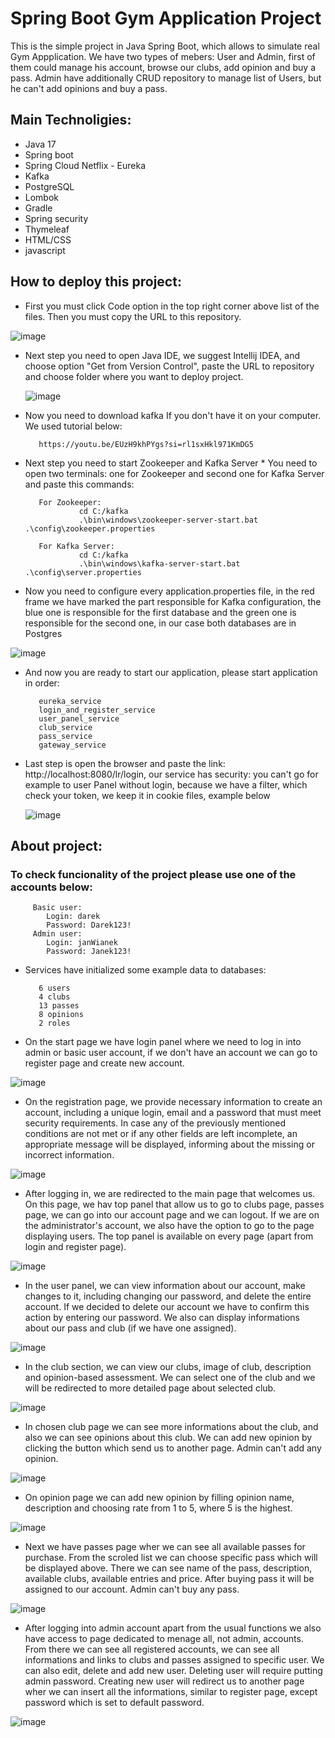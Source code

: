 # Spring Boot Gym Application Project
This is the simple project in Java Spring Boot, which allows to simulate real Gym Appplication. We have two types of mebers: User and Admin, first of them could manage his account, browse our clubs, add opinion and buy a pass. Admin have additionally CRUD repository to manage list of Users, but he can't add opinions and buy a pass.

## Main Technoligies:
* Java 17
* Spring boot
* Spring Cloud Netflix - Eureka
* Kafka
* PostgreSQL
* Lombok
* Gradle
* Spring security
* Thymeleaf
* HTML/CSS
* javascript

## How to deploy this project:
* First you must click Code option in the top right corner above list of the files. Then you must copy the URL to this repository.
  
![image](https://github.com/maciejsachajdak/Spring_GYM_Project/assets/119767371/ea64cdc1-cbb9-4213-9c53-3d69a2e3d6f1)

* Next step you need to open Java IDE, we suggest Intellij IDEA, and choose option "Get from Version Control", paste the URL to repository and choose folder where you want to deploy project.

  ![image](https://github.com/maciejsachajdak/Spring_GYM_Project/assets/119767371/32733e73-55d2-434e-a2fa-32a615b3ab1d)

* Now you need to download kafka If you don't have it on your computer. We used tutorial below:
  
         https://youtu.be/EUzH9khPYgs?si=rl1sxHkl971KmDG5          
* Next step you need to start Zookeeper and Kafka Server
                  * You need to open two terminals: one for Zookeeper and second one for Kafka Server and paste this commands:
  
         For Zookeeper:
                  cd C:/kafka
                  .\bin\windows\zookeeper-server-start.bat .\config\zookeeper.properties

         For Kafka Server:
                  cd C:/kafka
                  .\bin\windows\kafka-server-start.bat .\config\server.properties
           
* Now you need to configure every application.properties file, in the red frame we have marked the part responsible for Kafka configuration, the blue one is responsible for the first database and the green one is responsible for the second one, in our case both databases are in Postgres
  
![image](https://github.com/maciejsachajdak/Spring_GYM_Project/assets/119767371/f5824ffb-7436-477a-a5d7-cd27cda3c48b)

* And now you are ready to start our application, please start application in order:
  
         eureka_service
         login_and_register_service
         user_panel_service
         club_service
         pass_service
         gateway_service

* Last step is open the browser and paste the link: http://localhost:8080/lr/login, our service has security: you can't go for example to user Panel without login, because we have a filter, which check your token, we keep it in cookie files, example below
  
  ![image](https://github.com/maciejsachajdak/Spring_GYM_Project/assets/119767371/d59733a7-86da-46da-8368-20fb6e4f4ed6)

## About project:
### To check funcionality of the project please use one of the accounts below:
         Basic user:
            Login: darek
            Password: Darek123!
         Admin user:
            Login: janWianek
            Password: Janek123!
* Services have initialized some example data to databases:
  
         6 users
         4 clubs
         13 passes
         8 opinions
         2 roles
   
* On the start page we have login panel where we need to log in into admin or basic user account, if we don't have an account we can go to register page and create new account.
  
![image](https://github.com/maciejsachajdak/Spring_GYM_Project/assets/119767371/93ce91c9-11ab-4118-bd82-c5d346fb03ab)

* On the registration page, we provide necessary information to create an account, including a unique login, email and a password that must meet security requirements. In case any of the previously mentioned conditions are not met or if any other fields are left incomplete, an appropriate message will be displayed, informing about the missing or incorrect information.
  
![image](https://github.com/maciejsachajdak/Spring_GYM_Project/assets/119767371/f4f80f73-a927-4974-8dfd-9e99dbe7f8b8)

* After logging in, we are redirected to the main page that welcomes us. On this page, we hav top panel that allow us to go to clubs page, passes page, we can go into our account page and we can logout. If we are on the administrator's account, we also have the option to go to the page displaying users. The top panel is available on every page (apart from login and register page).
  
![image](https://github.com/maciejsachajdak/Spring_GYM_Project/assets/119767371/efc984b0-d8ec-43ca-85ba-96618519171d)

* In the user panel, we can view information about our account, make changes to it, including changing our password, and delete the entire account. If we decided to delete our account we have to confirm this action by entering our password. We also can display informations about our pass and club (if we have one assigned).
  
![image](https://github.com/maciejsachajdak/Spring_GYM_Project/assets/119767371/14598857-2303-40e6-b183-183e13755560)

* In the club section, we can view our clubs, image of club, description and opinion-based assessment. We can select one of the club and we will be redirected to more detailed page about selected club.
  
![image](https://github.com/maciejsachajdak/Spring_GYM_Project/assets/119767371/a01d2487-d42a-4b3e-87bb-6e5c235bfdac)

* In chosen club page we can see more informations about the club, and also we can see opinions about this club. We can add new opinion by clicking the button which send us to another page. Admin can't add any opinion.
  
![image](https://github.com/maciejsachajdak/Spring_GYM_Project/assets/119767371/1b2116eb-6fd9-43b9-b79c-b4de474cd57b)

* On opinion page we can add new opinion by filling opinion name, description and choosing rate from 1 to 5, where 5 is the highest.
  
![image](https://github.com/maciejsachajdak/Spring_GYM_Project/assets/119767371/8d228c8a-672d-4e4d-9809-26cdd121b576)

* Next we have passes page wher we can see all available passes for purchase. From the scroled list we can choose specific pass which will be displayed above. There we can see name of the pass, description, available clubs, available entries and price. After buying pass it will be assigned to our account. Admin can't buy any pass.
  
![image](https://github.com/maciejsachajdak/Spring_GYM_Project/assets/119767371/595ea720-eab2-4015-b247-3a4e2a7c08a2)

* After logging into admin account apart from the usual functions we also have access to page dedicated to menage all, not admin, accounts. From there we can see all registered accounts, we can see all informations and links to clubs and passes assigned to specific user. We can also edit, delete and add new user. Deleting user will require putting admin password. Creating new user will redirect us to another page wher we can insert all the informations, similar to register page, except password which is set to default password.
  
![image](https://github.com/maciejsachajdak/Spring_GYM_Project/assets/119767371/13f75bdc-dd13-45c0-ba1d-93dc979e973b)
